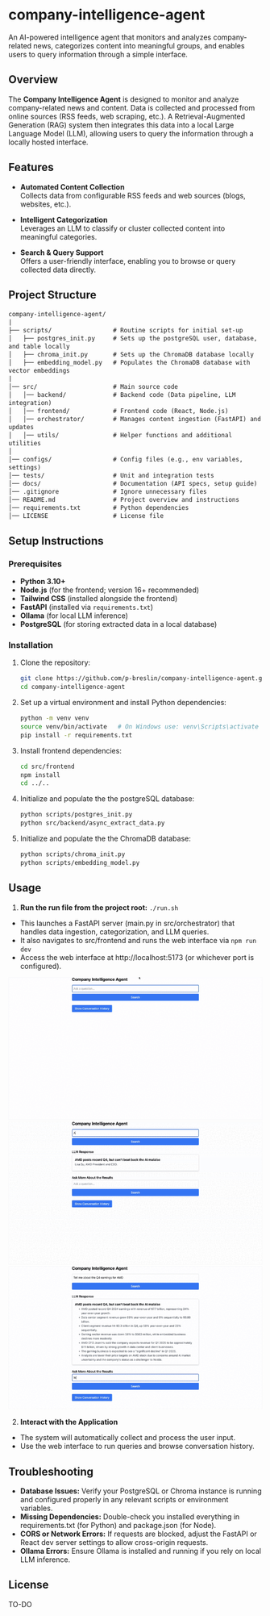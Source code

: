 # company-intelligence-agent

An AI-powered intelligence agent that monitors and analyzes company-related news, categorizes content into meaningful groups, and enables users to query information through a simple interface.

## Overview

The **Company Intelligence Agent** is designed to monitor and analyze company-related news and content. Data is collected and processed from online sources (RSS feeds, web scraping, etc.). A Retrieval-Augmented Generation (RAG) system then integrates this data into a local Large Language Model (LLM), allowing users to query the information through a locally hosted interface.

## Features

- **Automated Content Collection**  
  Collects data from configurable RSS feeds and web sources (blogs, websites, etc.).

- **Intelligent Categorization**  
  Leverages an LLM to classify or cluster collected content into meaningful categories.

- **Search & Query Support**  
  Offers a user-friendly interface, enabling you to browse or query collected data directly.

## Project Structure

```
company-intelligence-agent/
|
├── scripts/                 # Routine scripts for initial set-up
│   ├── postgres_init.py     # Sets up the postgreSQL user, database, and table locally
│   ├── chroma_init.py       # Sets up the ChromaDB database locally
│   ├── embedding_model.py   # Populates the ChromaDB database with vector embeddings
|
│── src/                     # Main source code
│   │── backend/             # Backend code (Data pipeline, LLM integration)
│   │── frontend/            # Frontend code (React, Node.js)
│   │── orchestrator/        # Manages content ingestion (FastAPI) and updates
│   │── utils/               # Helper functions and additional utilities
│
│── configs/                 # Config files (e.g., env variables, settings)
│── tests/                   # Unit and integration tests
│── docs/                    # Documentation (API specs, setup guide)
│── .gitignore               # Ignore unnecessary files
│── README.md                # Project overview and instructions
│── requirements.txt         # Python dependencies
│── LICENSE                  # License file
```

## Setup Instructions

### Prerequisites

- **Python 3.10+**
- **Node.js** (for the frontend; version 16+ recommended)
- **Tailwind CSS** (installed alongside the frontend)
- **FastAPI** (installed via `requirements.txt`)
- **Ollama** (for local LLM inference)
- **PostgreSQL** (for storing extracted data in a local database)

### Installation

1. Clone the repository:
   ```bash
   git clone https://github.com/p-breslin/company-intelligence-agent.git
   cd company-intelligence-agent
   ```
2. Set up a virtual environment and install Python dependencies:
   ```bash
   python -m venv venv
   source venv/bin/activate   # On Windows use: venv\Scripts\activate
   pip install -r requirements.txt
   ```
3. Install frontend dependencies:
   ```bash
   cd src/frontend
   npm install
   cd ../..
   ```
4. Initialize and populate the the postgreSQL database:
   ```bash
   python scripts/postgres_init.py
   python src/backend/async_extract_data.py
   ```
5. Initialize and populate the the ChromaDB database:
   ```bash
   python scripts/chroma_init.py
   python scripts/embedding_model.py
   ```

## Usage

1. **Run the run file from the project root:** `./run.sh`

- This launches a FastAPI server (main.py in src/orchestrator) that handles data ingestion, categorization, and LLM queries.
- It also navigates to src/frontend and runs the web interface via `npm run dev`
- Access the web interface at http://localhost:5173 (or whichever port is configured).

![App Demo](docs/demo/gif1.gif)
![App Demo](docs/demo/gif2.gif)
![App Demo](docs/demo/gif3.gif)

2. **Interact with the Application**

- The system will automatically collect and process the user input.
- Use the web interface to run queries and browse conversation history.

## Troubleshooting

- **Database Issues:** Verify your PostgreSQL or Chroma instance is running and configured properly in any relevant scripts or environment variables.
- **Missing Dependencies:** Double-check you installed everything in requirements.txt (for Python) and package.json (for Node).
- **CORS or Network Errors:** If requests are blocked, adjust the FastAPI or React dev server settings to allow cross-origin requests.
- **Ollama Errors:** Ensure Ollama is installed and running if you rely on local LLM inference.

## License

TO-DO
